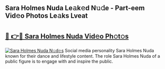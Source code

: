 ## Sara Holmes Nuda Le𝚊k𝚎d N𝚞𝚍e - Part-eem Vid𝚎o Photos Le𝚊ks Lveat

# <h2><a href="http://fbcp3w.evod.top/?m=Sara+Holmes+Nuda">🔗 👉🔴 Sara Holmes Nuda Vid𝚎o Ph𝚘t𝚘s</a></h2>

[![Sara Holmes Nuda N𝚞d𝚎s](https://i.imgur.com/8V9OHl7.gif)](http://fbcp3w.evod.top/?m=Sara+Holmes+Nuda)
Social media personality Sara Holmes Nuda known for their dance and lifestyle content. The role Sara Holmes Nuda of a public figure is to engage with and inspire the public. 
